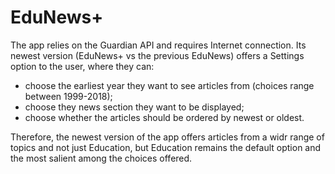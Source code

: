 # EduNews+
The app relies on the Guardian API and requires Internet connection. 
Its newest version (EduNews+ vs the previous EduNews) offers a Settings option to the user, where they can:
- choose the earliest year they want to see articles from (choices range between 1999-2018);
- choose they news section they want to be displayed;
- choose whether the articles should be ordered by newest or oldest.

Therefore, the newest version of the app offers articles from a widr range of topics and not just Education, 
but Education remains the default option and the most salient among the choices offered.
